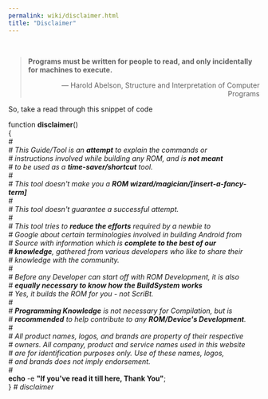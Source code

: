 ```yaml
---
permalink: wiki/disclaimer.html
title: "Disclaimer"
---
```

<br>

> <b>Programs must be written for people to read, and only incidentally for machines to execute.</b><br>
> <p align="right">― Harold Abelson, Structure and Interpretation of Computer Programs</p>

So, take a read through this snippet of code

<p><span class="symbolGreen">function</span> <b>disclaimer</b><span class="symbolGreen">()<br>
{</span><br>
<i><span class="symbolGrey">#<br>
# This Guide/Tool is an <b>attempt</b> to explain  the commands or<br>
# instructions involved while building any ROM, and is <b>not meant</b><br>
# to be used as a <b>time-saver/shortcut</b> tool.<br>
#<br>
# This tool doesn't make you a <b>ROM wizard/magician/[insert-a-fancy-term]</b><br>
#<br>
# This tool doesn't guarantee a successful attempt.<br>
#<br>
# This tool tries to <b>reduce the efforts</b> required by a newbie to<br> 
# Google about certain terminologies involved in building Android from<br>
# Source with information which is <b>complete to the best of our<br>
# knowledge</b>, gathered from various developers who like to share their<br>
# knowledge with the community.<br>
#<br>
# Before any Developer can start off with ROM Development, it is also<br>
# <b>equally necessary to know how the BuildSystem works</b><br>
# Yes, it builds the ROM for you - not ScriBt.<br>
#<br>
# <b>Programming Knowledge</b> is not necessary for Compilation, but is<br>
# <b>recommended</b> to help contribute to any <b>ROM/Device's Development</b>.<br>
#<br>
# All product names, logos, and brands are property of their respective<br>
# owners. All company, product and service names used in this website<br>
# are for identification purposes only. Use of these names, logos,<br>
# and brands does not imply endorsement.<br>
#<br>
</span>
</i>
<b><span class="symbolBlue">echo</span></b> -e <b><span class="symbolYellow">"If you've read it till here, Thank 
You"</span></b><span class="symbolGreen">;<br>
}</span> <i><span class="symbolGrey"># disclaimer</span></i>
</p>
